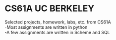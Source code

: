# CS61A UC BERKELEY
Selected projects, homework, labs, etc. from CS61A\
-Most assignments are written in python\
-A few assignments are written in Scheme and SQL
